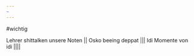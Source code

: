 ```yaml
---
~
---
```

#wichtig

Lehrer shittalken unsere Noten
||
Osko beeing deppat
|||
Idi Momente von idi
||||
